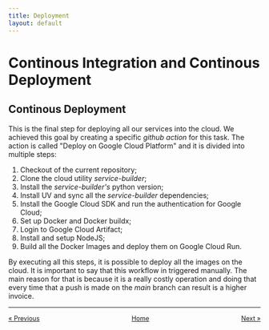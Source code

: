 ```yaml
---
title: Deployment
layout: default
---
```

# Continous Integration and Continous Deployment

## Continous Deployment

This is the final step for deploying all our services into the cloud. We achieved this goal by creating a specific *github action* for this task. The action is called "Deploy on Google Cloud Platform" and it is divided into multiple steps:
1. Checkout of the current repository;
2. Clone the cloud utility *service-builder*;
3. Install the *service-builder's* python version;
4. Install UV and sync all the *service-builder* dependencies;
5. Install the Google Cloud SDK and run the authentication for Google Cloud;
6. Set up Docker and Docker buildx;
7. Login to Google Cloud Artifact;
8. Install and setup NodeJS;
9. Build all the Docker Images and deploy them on Google Cloud Run.

By executing all this steps, it is possible to deploy all the images on the cloud. It is important to say that this workflow in triggered manually. The main reason for that is because it is a really costly operation and doing that every time that a push is made on the *main* branch can result is a higher invoice.

---

<div style="display: flex; justify-content: space-between; align-items: center; font-size: 0.9em;">
  <a href="/er-climate-monitor/4-devops.html">&laquo; Previous</a>
  <a href="/er-climate-monitor/index.html" style="text-align: center;">Home</a>
  <a href="/er-climate-monitor/6-conclusions.html">Next &raquo;</a>
</div>

